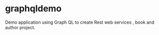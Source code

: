 # graphqldemo
Demo application using Graph QL to create Rest web services
, book and author project.
